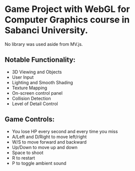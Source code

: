 # Game Project with WebGL for Computer Graphics course in Sabanci University.

No library was used aside from MV.js.

## Notable Functionality:
* 3D Viewing and Objects
* User Input
* Lighting and Smooth Shading
* Texture Mapping
* On-screen control panel
* Collision Detection
* Level of Detail Control

## Game Controls:
* You lose HP every second and every time you miss
* A/Left and D/Right to move left/right
* W/S to move forward and backward
* Up/Down to move up and down
* Space to shoot
* R to restart
* P to toggle ambient sound
